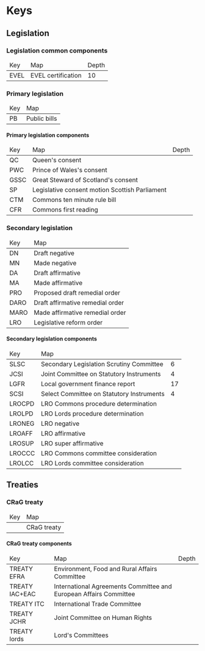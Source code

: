 # Keys

## Legislation

### Legislation common components

<table>
	<thead>
		<tr>
			<td>Key</td>
			<td>Map</td>
			<td>Depth</td>
		</tr>
	</thead>
	<tbody>
		<tr>
			<td>EVEL</td>
			<td>EVEL certification</td>
			<td>10</td>
		</tr>
	</tbody>
</table>

### Primary legislation

<table>
	<thead>
		<tr>
			<td>Key</td>
			<td>Map</td>
		</tr>
	</thead>
	<tbody>
		<tr>
			<td>PB</td>
			<td>Public bills</td>
		</tr>
	</tbody>
</table>

#### Primary legislation components

<table>
	<thead>
		<tr>
			<td>Key</td>
			<td>Map</td>
			<td>Depth</td>
		</tr>
	</thead>
	<tbody>
		<tr>
			<td>QC</td>
			<td>Queen's consent</td>
			<td></td>
		</tr>
		<tr>
			<td>PWC</td>
			<td>Prince of Wales's consent</td>
			<td></td>
		</tr>
		<tr>
			<td>GSSC</td>
			<td>Great Steward of Scotland's consent</td>
			<td></td>
		</tr>
		<tr>
			<td>SP</td>
			<td>Legislative consent motion Scottish Parliament</td>
			<td></td>
		</tr>
		<tr>
			<td>CTM</td>
			<td>Commons ten minute rule bill</td>
			<td></td>
		</tr>
		<tr>
			<td>CFR</td>
			<td>Commons first reading</td>
			<td></td>
		</tr>
	</tbody>
</table>

### Secondary legislation

<table>
	<thead>
		<tr>
			<td>Key</td>
			<td>Map</td>
		</tr>
	</thead>
	<tbody>
		<tr>
			<td>DN</td>
			<td>Draft negative</td>
		</tr>
		<tr>
			<td>MN</td>
			<td>Made negative</td>
		</tr>
		<tr>
			<td>DA</td>
			<td>Draft affirmative</td>
		</tr>
		<tr>
			<td>MA</td>
			<td>Made affirmative</td>
		</tr>
		<tr>
			<td>PRO</td>
			<td>Proposed draft remedial order</td>
		</tr>
		<tr>
			<td>DARO</td>
			<td>Draft affirmative remedial order</td>
		</tr>
		<tr>
			<td>MARO</td>
			<td>Made affirmative remedial order</td>
		</tr>
		<tr>
			<td>LRO</td>
			<td>Legislative reform order</td>
		</tr>
	</tbody>
</table>

#### Secondary legislation components

<table>
	<thead>
		<tr>
			<td>Key</td>
			<td>Map</td>
		</tr>
	</thead>
	<tbody>
		<tr>
			<td>SLSC</td>
			<td>Secondary Legislation Scrutiny Committee</td>
			<td>6</td>
		</tr>
		<tr>
			<td>JCSI</td>
			<td>Joint Committee on Statutory Instruments</td>
			<td>4</td>
		</tr>
		<tr>
			<td>LGFR</td>
			<td>Local government finance report</td>
			<td>17</td>
		</tr>
		<tr>
			<td>SCSI</td>
			<td>Select Committee on Statutory Instruments</td>
			<td>4</td>
		</tr>
		<tr>
			<td>LROCPD</td>
			<td>LRO Commons procedure determination</td>
			<td></td>
		</tr>
		<tr>
			<td>LROLPD</td>
			<td>LRO Lords procedure determination</td>
			<td></td>
		</tr>
		<tr>
			<td>LRONEG</td>
			<td>LRO negative</td>
			<td></td>
		</tr>
		<tr>
			<td>LROAFF</td>
			<td>LRO affirmative</td>
			<td></td>
		</tr>
		<tr>
			<td>LROSUP</td>
			<td>LRO super affirmative</td>
			<td></td>
		</tr>
		<tr>
			<td>LROCCC</td>
			<td>LRO Commons committee consideration</td>
			<td></td>
		</tr>
		<tr>
			<td>LROLCC</td>
			<td>LRO Lords committee consideration</td>
			<td></td>
		</tr>
	</tbody>
</table>

## Treaties

### CRaG treaty

<table>
	<thead>
		<tr>
			<td>Key</td>
			<td>Map</td>
		</tr>
	</thead>
	<tbody>
		<tr>
			<td></td>
			<td>CRaG treaty</td>
		</tr>
	</tbody>
</table>

#### CRaG treaty components

<table>
	<thead>
		<tr>
			<td>Key</td>
			<td>Map</td>
			<td>Depth</td>
		</tr>
	</thead>
	<tbody>
		<tr>
			<td>TREATY EFRA</td>
			<td>Environment, Food and Rural Affairs Committee</td>
			<td></td>
		</tr>
		<tr>
			<td>TREATY IAC+EAC</td>
			<td>International Agreements Committee and European Affairs Committee</td>
			<td></td>
		</tr>
		<tr>
			<td>TREATY ITC</td>
			<td>International Trade Committee</td>
			<td></td>
		</tr>
		<tr>
			<td>TREATY JCHR</td>
			<td>Joint Committee on Human Rights</td>
			<td></td>
		</tr>
		<tr>
			<td>TREATY lords</td>
			<td>Lord's Committees</td>
			<td></td>
		</tr>
	</tbody>
</table>